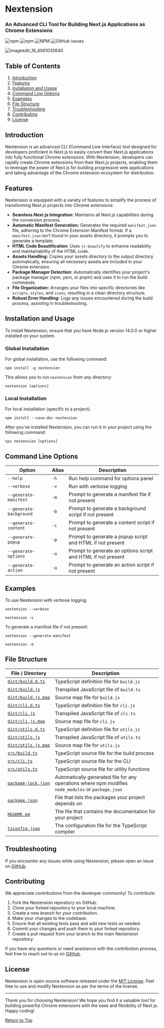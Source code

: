 # Nextension
### An Advanced CLI Tool for Building Next.js Applications as Chrome Extensions
![npm](https://img.shields.io/npm/v/nextension)
![npm](https://img.shields.io/npm/dt/nextension)
![NPM](https://img.shields.io/npm/l/nextension)
![GitHub issues](https://img.shields.io/github/issues/BankkRoll/nextension)

![imageedit_16_4061035640](https://github.com/BankkRoll/nextension/assets/106103625/cf13bdf8-300f-485d-bfa9-2aa2a801c2a0)

## Table of Contents

1. [Introduction](#introduction)
2. [Features](#features)
3. [Installation and Usage](#installation-and-usage)
4. [Command Line Options](#command-line-options)
5. [Examples](#examples)
6. [File Structure](#file-structure)
7. [Troubleshooting](#troubleshooting)
8. [Contributing](#contributing)
9. [License](#license)

## Introduction

Nextension is an advanced CLI (Command Line Interface) tool designed for developers proficient in Next.js to easily convert their Next.js applications into fully functional Chrome extensions. With Nextension, developers can rapidly create Chrome extensions from their Next.js projects, enabling them to leverage the power of Next.js for building progressive web applications and taking advantage of the Chrome extension ecosystem for distribution.

## Features

Nextension is equipped with a variety of features to simplify the process of transforming Next.js projects into Chrome extensions:

- **Seamless Next.js Integration:** Maintains all Next.js capabilities during the conversion process.
- **Automatic Manifest Generation:** Generates the required `manifest.json` file, adhering to the Chrome Extension Manifest format. If a `manifest.json` isn't found in your assets directory, it prompts you to generate a template.
- **HTML Code Beautification:** Uses `js-beautify` to enhance readability and maintainability of the HTML code.
- **Assets Handling:** Copies your assets directory to the output directory automatically, ensuring all necessary assets are included in your Chrome extension.
- **Package Manager Detection:** Automatically identifies your project's package manager (npm, yarn, or pnpm) and uses it to run the build commands.
- **File Organization:** Arranges your files into specific directories like `scripts`, `styles`, and `icons`, resulting in a clean directory structure.
- **Robust Error Handling:** Logs any issues encountered during the build process, assisting in troubleshooting.

## Installation and Usage

To install Nextension, ensure that you have Node.js version 14.0.0 or higher installed on your system.

### Global Installation

For global installation, use the following command:

```shell
npm install -g nextension
```

This allows you to run `nextension` from any directory:

```shell
nextension [options]
```

### Local Installation

For local installation (specific to a project):

```shell
npm install --save-dev nextension
```

After you've installed Nextension, you can run it in your project using the following command:

```shell
npx nextension [options]
```


## Command Line Options

| Option | Alias | Description |
|--------|-------|-------------|
| `--help` | `-h` | Run help command for options panel |
| `--verbose` | `-v` | Run with verbose logging |
| `--generate-manifest` | `-m` | Prompt to generate a manifest file if not present |
| `--generate-background` | `-b` | Prompt to generate a background script if not present |
| `--generate-content` | `-c` | Prompt to generate a content script if not present |
| `--generate-popup` | `-p` | Prompt to generate a popup script and HTML if not present |
| `--generate-options` | `-o` | Prompt to generate an options script and HTML if not present |
| `--generate-action` | `-a` | Prompt to generate an action script if not present |

## Examples

To use Nextension with verbose logging:

```shell
nextension --verbose
```

```shell
nextension -v
```

To generate a manifest file if not present:

```shell
nextension --generate-manifest
```

```shell
nextension -m
```

## File Structure

| File / Directory | Description |
|------------------|-------------|
| [`dist/build.d.ts`](https://github.com/BankkRoll/nextension/blob/main/dist/build.d.ts) | TypeScript definition file for `build.js` |
| [`dist/build.js`](https://github.com/BankkRoll/nextension/blob/main/dist/build.js) | Transpiled JavaScript file of `build.ts` |
| [`dist/build.js.map`](https://github.com/BankkRoll/nextension/blob/main/dist/build.js.map) | Source map file for `build.js` |
| [`dist/cli.d.ts`](https://github.com/BankkRoll/nextension/blob/main/dist/cli.d.ts) | TypeScript definition file for `cli.js` |
| [`dist/cli.js`](https://github.com/BankkRoll/nextension/blob/main/dist/cli.js) | Transpiled JavaScript file of `cli.ts` |
| [`dist/cli.js.map`](https://github.com/BankkRoll/nextension/blob/main/dist/cli.js.map) | Source map file for `cli.js` |
| [`dist/utils.d.ts`](https://github.com/BankkRoll/nextension/blob/main/dist/utils.d.ts) | TypeScript definition file for `utils.js` |
| [`dist/utils.js`](https://github.com/BankkRoll/nextension/blob/main/dist/utils.js) | Transpiled JavaScript file of `utils.ts` |
| [`dist/utils.js.map`](https://github.com/BankkRoll/nextension/blob/main/dist/utils.js.map) | Source map file for `utils.js` |
| [`src/build.ts`](https://github.com/BankkRoll/nextension/blob/main/src/build.ts) | TypeScript source file for the build process |
| [`src/cli.ts`](https://github.com/BankkRoll/nextension/blob/main/src/cli.ts) | TypeScript source file for the CLI |
| [`src/utils.ts`](https://github.com/BankkRoll/nextension/blob/main/src/utils.ts) | TypeScript source file for utility functions |
| [`package-lock.json`](https://github.com/BankkRoll/nextension/blob/main/package-lock.json) | Automatically generated file for any operations where npm modifies `node_modules` or `package.json` |
| [`package.json`](https://github.com/BankkRoll/nextension/blob/main/package.json) | File that lists the packages your project depends on |
| [`README.md`](https://github.com/BankkRoll/nextension/blob/main/README.md) | The file that contains the documentation for your project |
| [`tsconfig.json`](https://github.com/BankkRoll/nextension/blob/main/tsconfig.json) | The configuration file for the TypeScript compiler |

## Troubleshooting

If you encounter any issues while using Nextension, please open an issue on [GitHub](https://github.com/BankkRoll/nextension/issues).

## Contributing

We appreciate contributions from the developer community! To contribute:

1. Fork the Nextension repository on GitHub.
2. Clone your forked repository to your local machine.
3. Create a new branch for your contribution.
4. Make your changes to the codebase.
5. Ensure that all existing tests pass and add new tests as needed.
6. Commit your changes and push them to your forked repository.
7. Create a pull request from your branch to the main Nextension repository.

If you have any questions or need assistance with the contribution process, feel free to reach out to us on [GitHub](https://github.com/BankkRoll/nextension).

## License

Nextension is open-source software released under the [MIT License](https://example.com/nextension/license). Feel free to use and modify Nextension as per the terms of the license.

---

Thank you for choosing Nextension! We hope you find it a valuable tool for building powerful Chrome extensions with the ease and flexibility of Next.js. Happy coding!

[Return to Top](#nextension)
